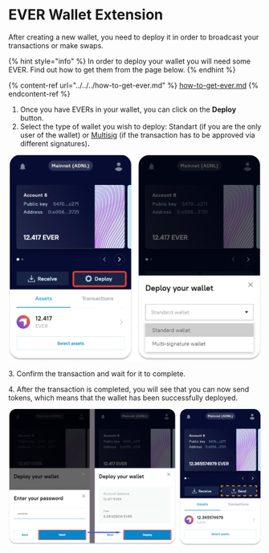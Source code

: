 # EVER Wallet Extension

After creating a new wallet, you need to deploy it in order to broadcast your transactions or make swaps.&#x20;

{% hint style="info" %}
In order to deploy your wallet you will need some EVER. Find out how to get them from the page below.
{% endhint %}

{% content-ref url="../../../how-to-get-ever.md" %}
[how-to-get-ever.md](../../../how-to-get-ever.md)
{% endcontent-ref %}

1. Once you have EVERs in your wallet, you can click on the **Deploy** button.
2. Select the type of wallet you wish to deploy: Standart (if you are the only user of the wallet) or [Multisig](../../../../multisig/) (if the transaction has to be approved via different signatures)**.**

![](<../../../../.gitbook/assets/image (38).png>)

3\. Confirm the transaction and wait for it to complete.

4\. After the transaction is completed, you will see that you can now send tokens, which means that the wallet has been successfully deployed.

![](<../../../../.gitbook/assets/image (14).png>)
